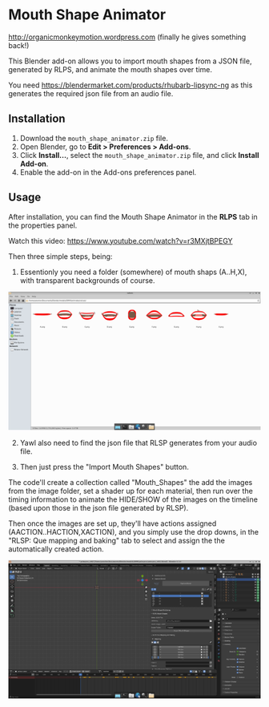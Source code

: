 # Mouth Shape Animator

http://organicmonkeymotion.wordpress.com (finally he gives something back!)

This Blender add-on allows you to import mouth shapes from a JSON file, generated by RLPS, and animate the mouth shapes over time.

You need https://blendermarket.com/products/rhubarb-lipsync-ng as this generates the required json file from an audio file.

## Installation
1. Download the `mouth_shape_animator.zip` file.
2. Open Blender, go to **Edit > Preferences > Add-ons**.
3. Click **Install...**, select the `mouth_shape_animator.zip` file, and click **Install Add-on**.
4. Enable the add-on in the Add-ons preferences panel.

## Usage
After installation, you can find the Mouth Shape Animator in the **RLPS** tab in the properties panel.

Watch this video: https://www.youtube.com/watch?v=r3MXjtBPEGY

Then three simple steps, being:

1. Essentionly you need a folder (somewhere) of mouth shaps (A..H,X), with transparent backgrounds of course.

![Alt text](/figures/mouth_shapes.png "Example mouth shapes, scratch out your'e own by all means")

2. Yawl also need to find the json file that RLSP generates from your audio file.

3. Then just press the "Import Mouth Shapes" button.

The code'll create a collection called "Mouth_Shapes" the add the images from the image folder, set a shader up for each material, then run over the timing information to animate the HIDE/SHOW of the images on the timeline (based upon those in the json file generated by RLSP).

Then once the images are set up, they'll have actions assigned (AACTION..HACTION,XACTION), and you simply use the drop downs, in the "RLSP: Que mapping and baking" tab to select and assign the the automatically created action.

![Alt text](/figures/action_assignment.png "The auto-generated actions post assignment")